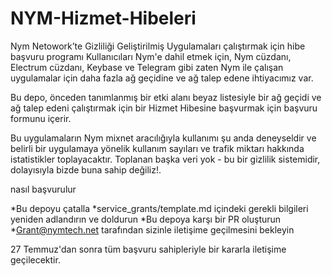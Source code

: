 # NYM-Hizmet-Hibeleri
Nym Netowork’te Gizliliği Geliştirilmiş Uygulamaları çalıştırmak için hibe başvuru programı
Kullanıcıları Nym'e dahil etmek için, Nym cüzdanı, Electrum cüzdanı, Keybase ve Telegram gibi zaten Nym ile çalışan uygulamalar için daha fazla ağ geçidine ve ağ talep edene ihtiyacımız var.

Bu depo, önceden tanımlanmış bir etki alanı beyaz listesiyle bir ağ geçidi ve ağ talep edeni çalıştırmak için bir Hizmet Hibesine başvurmak için başvuru formunu içerir.

Bu uygulamaların Nym mixnet aracılığıyla kullanımı şu anda deneyseldir ve belirli bir uygulamaya yönelik kullanım sayıları ve trafik miktarı hakkında istatistikler toplayacaktır. Toplanan başka veri yok - bu bir gizlilik sistemidir, dolayısıyla bizde buna sahip değiliz!.

nasıl başvurulur

*Bu depoyu çatalla
*service_grants/template.md içindeki gerekli bilgileri yeniden adlandırın ve doldurun
*Bu depoya karşı bir PR oluşturun
*Grant@nymtech.net tarafından sizinle iletişime geçilmesini bekleyin

27 Temmuz'dan sonra tüm başvuru sahipleriyle bir kararla iletişime geçilecektir.
